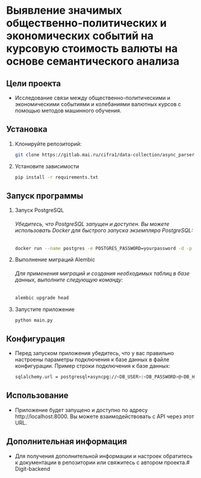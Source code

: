 # Выявление значимых общественно-политических и экономических событий на курсовую стоимость валюты на основе семантического анализа

## Цели проекта

- Исследование связи между общественно-политическими и экономическими событиями и колебаниями валютных курсов с помощью методов машинного обучения.
## Установка

1. Клонируйте репозиторий:

   ```sh
   git clone https://gitlab.mai.ru/cifra1/data-collection/async_parser_tass.git

2. Установите зависимости

    ```sh
   pip install -r requirements.txt

## Запуск программы

1. Запуск PostgreSQL
    ###### Убедитесь, что PostgreSQL запущен и доступен. Вы можете использовать Docker для быстрого запуска экземпляра PostgreSQL:
    ```sh
   docker run --name postgres -e POSTGRES_PASSWORD=yourpassword -d -p 5432:5432 postgres
2. Выполнение миграций Alembic
    ###### Для применения миграций и создания необходимых таблиц в базе данных, выполните следующую команду:
    ```sh
   alembic upgrade head
   
3. Запустите приложение
    ```sh
   python main.py
   
## Конфигурация
- Перед запуском приложения убедитесь, что у вас правильно настроены параметры подключения к базе данных в файле конфигурации. Пример строки подключения к базе данных:
   ```sh
  sqlalchemy.url = postgresql+asyncpg://<DB_USER>:<DB_PASSWORD>@<DB_HOST>/<DB_NAME>

## Использование

- Приложение будет запущено и доступно по адресу http://localhost:8000. Вы можете взаимодействовать с API через этот URL.

## Дополнительная информация
- Для получения дополнительной информации и настроек обратитесь к документации в репозитории или свяжитесь с автором проекта.#   D i g i t - b a c k e n d  
 